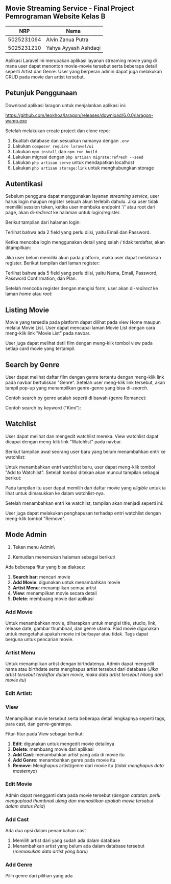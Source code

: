 ## Movie Streaming Service - Final Project Pemrograman Website Kelas B

| NRP | Nama |
|-----|------|
| 5025231064 | Alvin Zanua Putra |
| 5025231210 | Yahya Ayyash Ashdaqi |

Aplikasi Laravel ini merupakan aplikasi layanan streaming movie yang di mana user dapat menonton movie-movie tersebut serta beberapa detail seperti Artist dan Genre. User yang berperan admin dapat juga melakukan CRUD pada movie dan artist tersebut.

## Petunjuk Penggunaan

Download aplikasi laragon untuk menjalankan aplikasi ini:

https://github.com/leokhoa/laragon/releases/download/6.0.0/laragon-wamp.exe

Setelah melakukan create project dan clone repo:

1. Buatlah database dan sesuaikan namanya dengan `.env`
2. Lakukan `composer require laravel/ui`
3. Lakukan `npm install` dan `npm run build`
4. Lakukan migrasi dengan `php artisan migrate:refresh --seed`
5. Lakukan `php artisan serve` untuk mendapatkan localhost
6. Lakukan `php artisan storage:link` untuk menghubungkan storage

## Autentikasi

Sebelum pengguna dapat menggunakan layanan *streaming service*, user harus login
maupun register sebuah akun terlebih dahulu. Jika user tidak memiliki session
token, ketika user membuka endpoint '/' atau root dari page, akan di-*redirect*
ke halaman untuk login/register.

Berikut tampilan dari halaman login:



Terlihat bahwa ada 2 field yang perlu diisi, yaitu Email dan Password.

Ketika mencoba login menggunakan detail yang salah / tidak terdaftar, akan
ditampilkan:





Jika user belum memiliki akun pada platform, maka user dapat melakukan register.
Berikut tampilan dari laman register:



Terlihat bahwa ada 5 field yang perlu diisi, yaitu Nama, Email, Password,
Password Confirmation, dan Plan.

Setelah mencoba register dengan mengisi form, user akan di-*redirect* ke laman
*home* atau *root*:



## Listing Movie

Movie yang tersedia pada platform dapat dilihat pada view Home maupun melalui
Movie List. User dapat mencapai laman Movie List dengan cara meng-klik link
"Movie List" pada navbar.



User juga dapat melihat detil film dengan meng-klik tombol view pada setiap
card movie yang tertampil.



## Search by Genre

User dapat melihat daftar film dengan genre tertentu dengan meng-klik link
pada navbar bertuliskan "Genre". Setelah user meng-klik link tersebut, akan
tampil pop-up yang menampilkan genre-genre yang bisa di-*search*.



Contoh search by genre adalah seperti di bawah (genre Romance):



Contoh search by keyword ("Kimi"):



## Watchlist

User dapat melihat dan mengedit watchlist mereka. View watchlist dapat dicapai
dengan meng-klik link "Watchlist" pada navbar.

Berikut tampilan awal seorang user baru yang belum menambahkan entri ke
watchlist:



Untuk menambahkan entri watchlist baru, user dapat meng-klik tombol "Add to
Watchlist". Setelah tombol ditekan akan muncul tampilan sebagai berikut:



Pada tampilan itu user dapat memilih dari daftar movie yang *eligible* untuk ia
lihat untuk dimasukkan ke dalam watchlist-nya.

Setelah menambahkan entri ke watchlist, tampilan akan menjadi seperti ini:



User juga dapat melakukan penghapusan terhadap entri watchlist dengan meng-klik
tombol "Remove".



## Mode Admin

1. Tekan menu Admin\


2. Kemudian menemukan halaman sebagai berikut\


Ada beberapa fitur yang bisa diakses:

<ol>
    <li> <b>Search bar</b>: mencari movie </li>
    <li> <b>Add Movie</b>: digunakan untuk menambahkan movie </li>
    <li> <b>Artist Menu</b>: menampilkan semua artist </li>
    <li> <b>View</b>: menampilkan movie secara detail </li>
    <li> <b>Delete</b>: membuang movie dari aplikasi</li>
</ol>

### Add Movie

 Untuk menambahkan movie, diharapkan untuk mengisi title, studio, link, release date, gambar thumbnail, dan genre utama.
 Paid movie digunakan untuk mengetahui apakah movie ini berbayar atau tidak.
 Tags dapat berguna untuk pencarian movie.



### Artist Menu

Untuk menampilkan artist dengan birthdatenya. Admin dapat mengedit nama atau birthdate serta menghapus artist tersebut dari database (*Jika artist tersebut terdaftar dalam movie, maka data artist tersebut hilang dari movie itu*)



### Edit Artist:


### View

Menampilkan movie tersebut serta beberapa detail lengkapnya seperti tags, para cast, dan genre-genrenya.



Fitur-fitur pada View sebagai berikut:

<ol>
    <li> <b>Edit</b>: digunakan untuk mengedit movie detailnya </li>
    <li> <b>Delete</b>: membuang movie dari aplikasi </li>
    <li> <b>Add Cast</b>: menambahkan artist yang ada di movie itu </li>
    <li> <b>Add Genre</b>: menambahkan genre pada movie itu</li>
    <li> <b>Remove</b>: Menghapus artist/genre dari movie itu (<i>tidak menghapus data masternya</i>)</li>
</ol>

### Edit Movie
Admin dapat mengganti data pada movie tersebut 
(*dengan catatan: perlu mengupload thumbnail ulang dan memastikan apakah movie tersebut dalam status Paid*)


### Add Cast

Ada dua opsi dalam penambahan cast

1. Memilih artist dari yang sudah ada dalam database
2. Menambahkan artist yang belum ada dalam database tersebut (*memasukan data artist yang baru*)



### Add Genre
Pilih genre dari pilihan yang ada






